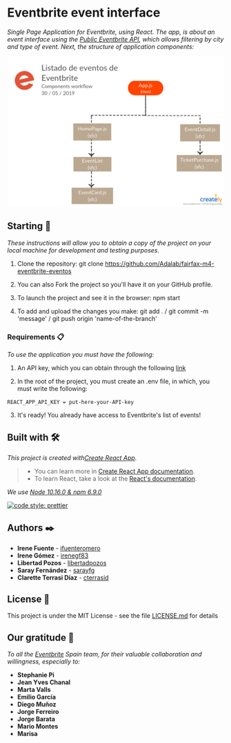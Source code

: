 # Eventbrite event interface

_Single Page Application for Eventbrite, using React. The app, is about an event interface using the [Public Eventbrite API](https://www.eventbrite.com/platform/api), which allows filtering by city and type of event. Next, the structure of application components:_

![App's components diagram](components.png)

## Starting 🚀

_These instructions will allow you to obtain a copy of the project on your local machine for development and testing purposes._

1. Clone the repository: git clone https://github.com/Adalab/fairfax-m4-eventbrite-eventos

2. You can also Fork the project so you'll have it on your GitHub profile.

3. To launch the project and see it in the browser: npm start

4. To add and upload the changes you make: git add . / git commit -m 'message' / git push origin 'name-of-the-branch'

### Requirements 📋

_To use the application you must have the following:_

1. An API key, which you can obtain through the following [link](https://www.eventbrite.com/platform/)

2. In the root of the project, you must create an .env file, in which, you must write the following:
```
REACT_APP_API_KEY = put-here-your-API-key
```

3. It's ready! You already have access to Eventbrite's list of events!

## Built with 🛠️

_This project is created with[Create React App](https://github.com/facebook/create-react-app)._
>- You can learn more in [Create React App documentation](https://facebook.github.io/create-react-app/docs/getting-started).
>- To learn React, take a look at the [React's documentation](https://reactjs.org/).

_We use [Node 10.16.0 & npm 6.9.0](https://nodejs.org/es/download/)_

[![code style: prettier](https://img.shields.io/badge/code_style-prettier-ff69b4.svg?style=flat-square)](https://github.com/prettier/prettier)


## Authors ✒️

* **Irene Fuente** - [ifuenteromero](https://github.com/ifuenteromero)
* **Irene Gómez** - [irenegf83](https://github.com/irenegf83)
* **Libertad Pozos** - [libertadpozos](https://github.com/libertadpozos)
* **Saray Fernández** - [sarayfg](https://github.com/sarayfg)
* **Clarette Terrasi Díaz** - [cterrasid](https://github.com/cterrasid)

## License 📄

This project is under the MIT License - see the file [LICENSE.md](LICENSE.md) for details

## Our gratitude 🎁

_To all the [Eventbrite](https://www.eventbrite.com/) Spain team, for their valuable collaboration and willingness, especially to:_

* **Stephanie Pi**
* **Jean Yves Chanal**
* **Marta Valls**
* **Emilio García**
* **Diego Muñoz**
* **Jorge Ferreiro**
* **Jorge Barata**
* **Mario Montes**
* **Marisa**
